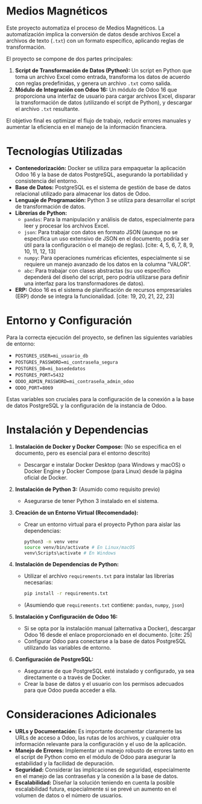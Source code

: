 #   Medios Magnéticos

Este proyecto automatiza el proceso de Medios Magnéticos. La automatización implica la conversión de datos desde archivos Excel a archivos de texto (`.txt`) con un formato específico, aplicando reglas de transformación. 

El proyecto se compone de dos partes principales:

1.  **Script de Transformación de Datos (Python):** Un script en Python que toma un archivo Excel como entrada, transforma los datos de acuerdo con reglas predefinidas, y genera un archivo `.txt` como salida. 
2.  **Módulo de Integración con Odoo 16:** Un módulo de Odoo 16 que proporciona una interfaz de usuario para cargar archivos Excel, disparar la transformación de datos (utilizando el script de Python), y descargar el archivo `.txt` resultante. 

El objetivo final es optimizar el flujo de trabajo, reducir errores manuales y aumentar la eficiencia en el manejo de la información financiera. 

#   Tecnologías Utilizadas

* **Contenedorización:** Docker se utiliza para empaquetar la aplicación Odoo 16 y la base de datos PostgreSQL, asegurando la portabilidad y consistencia del entorno.
* **Base de Datos:** PostgreSQL es el sistema de gestión de base de datos relacional utilizado para almacenar los datos de Odoo.
* **Lenguaje de Programación:** Python 3 se utiliza para desarrollar el script de transformación de datos.
* **Librerías de Python:**
    * `pandas`: Para la manipulación y análisis de datos, especialmente para leer y procesar los archivos Excel.
    * `json`: Para trabajar con datos en formato JSON (aunque no se especifica un uso extensivo de JSON en el documento, podría ser útil para la configuración o el manejo de reglas). [cite: 4, 5, 6, 7, 8, 9, 10, 11, 12, 13]
    * `numpy`: Para operaciones numéricas eficientes, especialmente si se requiere un manejo avanzado de los datos en la columna "VALOR".
    * `abc`: Para trabajar con clases abstractas (su uso específico dependerá del diseño del script, pero podría utilizarse para definir una interfaz para los transformadores de datos).
* **ERP:** Odoo 16 es el sistema de planificación de recursos empresariales (ERP) donde se integra la funcionalidad. [cite: 19, 20, 21, 22, 23]

#   Entorno y Configuración

Para la correcta ejecución del proyecto, se definen las siguientes variables de entorno:

* `POSTGRES_USER=mi_usuario_db`
* `POSTGRES_PASSWORD=mi_contraseña_segura`
* `POSTGRES_DB=mi_basededatos`
* `POSTGRES_PORT=5432`
* `ODOO_ADMIN_PASSWORD=mi_contraseña_admin_odoo`
* `ODOO_PORT=8069`

Estas variables son cruciales para la configuración de la conexión a la base de datos PostgreSQL y la configuración de la instancia de Odoo.

#   Instalación y Dependencias

1.  **Instalación de Docker y Docker Compose:** (No se especifica en el documento, pero es esencial para el entorno descrito)
    * Descargar e instalar Docker Desktop (para Windows y macOS) o Docker Engine y Docker Compose (para Linux) desde la página oficial de Docker.
2.  **Instalación de Python 3:** (Asumido como requisito previo)
    * Asegurarse de tener Python 3 instalado en el sistema.
3.  **Creación de un Entorno Virtual (Recomendado):**
    * Crear un entorno virtual para el proyecto Python para aislar las dependencias:

        ```bash
        python3 -m venv venv
        source venv/bin/activate # En Linux/macOS
        venv\Scripts\activate # En Windows
        ```

4.  **Instalación de Dependencias de Python:**
    * Utilizar el archivo `requirements.txt` para instalar las librerías necesarias:

        ```bash
        pip install -r requirements.txt
        ```
    * (Asumiendo que `requirements.txt` contiene: `pandas`, `numpy`, `json`)
5.  **Instalación y Configuración de Odoo 16:**
    * Si se opta por la instalación manual (alternativa a Docker), descargar Odoo 16 desde el enlace proporcionado en el documento. [cite: 25]
    * Configurar Odoo para conectarse a la base de datos PostgreSQL utilizando las variables de entorno.
6.  **Configuración de PostgreSQL:**
    * Asegurarse de que PostgreSQL esté instalado y configurado, ya sea directamente o a través de Docker.
    * Crear la base de datos y el usuario con los permisos adecuados para que Odoo pueda acceder a ella.

#   Consideraciones Adicionales

* **URLs y Documentación:** Es importante documentar claramente las URLs de acceso a Odoo, las rutas de los archivos, y cualquier otra información relevante para la configuración y el uso de la aplicación.
* **Manejo de Errores:** Implementar un manejo robusto de errores tanto en el script de Python como en el módulo de Odoo para asegurar la estabilidad y la facilidad de depuración. 
* **Seguridad:** Considerar las implicaciones de seguridad, especialmente en el manejo de las contraseñas y la conexión a la base de datos.
* **Escalabilidad:** Diseñar la solución teniendo en cuenta la posible escalabilidad futura, especialmente si se prevé un aumento en el volumen de datos o el número de usuarios.